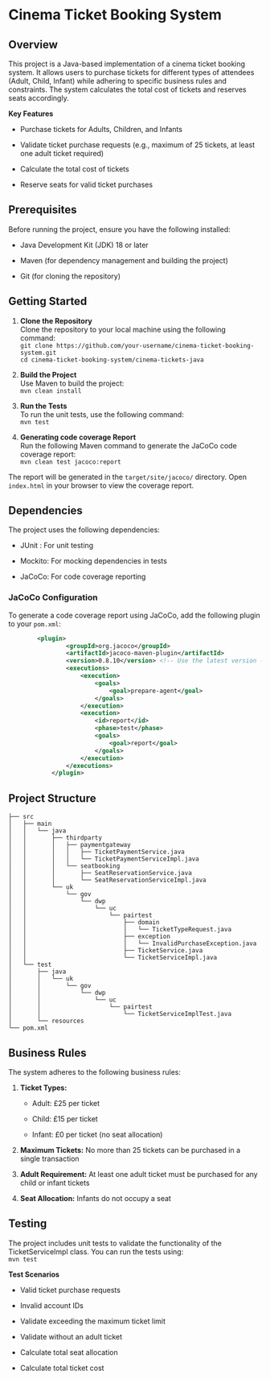 # **Cinema Ticket Booking System**

## **Overview**

This project is a Java-based implementation of a cinema ticket booking system. It allows users to purchase tickets for different types of attendees (Adult, Child, Infant) while adhering to specific business rules and constraints. The system calculates the total cost of tickets and reserves seats accordingly.

**Key Features**
* Purchase tickets for Adults, Children, and Infants

* Validate ticket purchase requests (e.g., maximum of 25 tickets, at least one adult ticket required)

* Calculate the total cost of tickets

* Reserve seats for valid ticket purchases

## **Prerequisites**
Before running the project, ensure you have the following installed:

* Java Development Kit (JDK) 18 or later

* Maven (for dependency management and building the project)

* Git (for cloning the repository)

## **Getting Started**

1. **Clone the Repository** <br>
   Clone the repository to your local machine using the following command: <br>
`git clone https://github.com/your-username/cinema-ticket-booking-system.git` <br>
`cd cinema-ticket-booking-system/cinema-tickets-java`

2. **Build the Project** <br>
Use Maven to build the project: <br>
`mvn clean install`

3. **Run the Tests** <br>
To run the unit tests, use the following command:<br>
`mvn test`

4. **Generating code coverage Report**<br>
 Run the following Maven command to generate the JaCoCo code coverage report:<br>
 `mvn clean test jacoco:report` <br>
 
 The report will be generated in the `target/site/jacoco/` directory. Open `index.html` in your browser to view the coverage report.

## **Dependencies**
The project uses the following dependencies:

* JUnit : For unit testing

* Mockito: For mocking dependencies in tests

* JaCoCo: For code coverage reporting

### JaCoCo Configuration
To generate a code coverage report using JaCoCo, add the following plugin to your `pom.xml`:
```xml
        <plugin>
                <groupId>org.jacoco</groupId>
                <artifactId>jacoco-maven-plugin</artifactId>
                <version>0.8.10</version> <!-- Use the latest version -->
                <executions>
                    <execution>
                        <goals>
                            <goal>prepare-agent</goal>
                        </goals>
                    </execution>
                    <execution>
                        <id>report</id>
                        <phase>test</phase>
                        <goals>
                            <goal>report</goal>
                        </goals>
                    </execution>
                </executions>
            </plugin>
```

## **Project Structure**
```
├── src
│   ├── main
│   │   └── java
│   │       ├── thirdparty
│   │       │   ├── paymentgateway
│   │       │   │   ├── TicketPaymentService.java
│   │       │   │   └── TicketPaymentServiceImpl.java
│   │       │   └── seatbooking
│   │       │       ├── SeatReservationService.java
│   │       │       └── SeatReservationServiceImpl.java
│   │       └── uk
│   │           └── gov
│   │               └── dwp
│   │                   └── uc
│   │                       └── pairtest
│   │                           ├── domain
│   │                           │   └── TicketTypeRequest.java
│   │                           ├── exception
│   │                           │   └── InvalidPurchaseException.java
│   │                           ├── TicketService.java
│   │                           └── TicketServiceImpl.java
│   └── test
│       ├── java
│       │   └── uk
│       │       └── gov
│       │           └── dwp
│       │               └── uc
│       │                   └── pairtest
│       │                       └── TicketServiceImplTest.java
│       └── resources
└── pom.xml
```
## **Business Rules**
The system adheres to the following business rules:

1. **Ticket Types:**

    * Adult: £25 per ticket
  
    * Child: £15 per ticket
  
    * Infant: £0 per ticket (no seat allocation)

4. **Maximum Tickets:** No more than 25 tickets can be purchased in a single transaction

5. **Adult Requirement:** At least one adult ticket must be purchased for any child or infant tickets

6. **Seat Allocation:** Infants do not occupy a seat

## **Testing**
The project includes unit tests to validate the functionality of the TicketServiceImpl class. You can run the tests using:<br>
`mvn test`

**Test Scenarios**
* Valid ticket purchase requests

* Invalid account IDs

* Validate exceeding the maximum ticket limit

* Validate without an adult ticket

* Calculate total seat allocation

* Calculate total ticket cost
